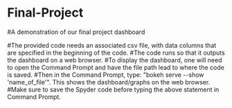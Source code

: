 # Final-Project
#A demonstration of our final project dashboard

#The provided code needs an associated csv file, with data columns that are specified in the beginning of the code.
#The code runs so that it outputs the dashboard on a web browser.
#To display the dashboard, one will need to open the Command Prompt and have the file path lead to where the code is saved.
#Then in the Command Prompt, type: "bokeh serve --show 'name_of_file'". This shows the dashboard/graphs on the web browser.
#Make sure to save the Spyder code before typing the above statement in Command Prompt.
